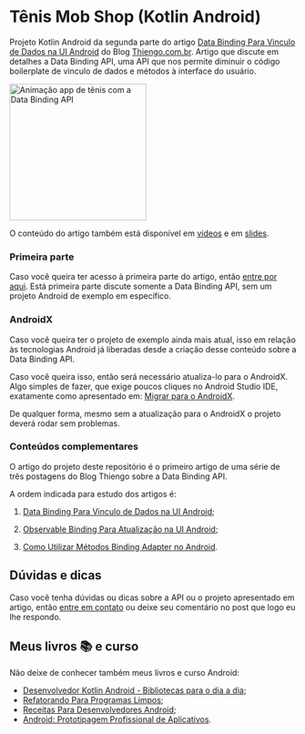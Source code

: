 # Tênis Mob Shop (Kotlin Android)

Projeto Kotlin Android da segunda parte do artigo [Data Binding Para Vinculo de Dados na UI Android](https://www.thiengo.com.br/data-binding-para-vinculo-de-dados-na-ui-android#title-21) do Blog [Thiengo.com.br](https://www.thiengo.com.br). Artigo que discute em detalhes a Data Binding API, uma API que nos permite diminuir o código boilerplate de vinculo de dados e métodos à interface do usuário.

<img src="https://www.thiengo.com.br/img/post/normal/25kkh1lhm248v629e8lthm15v1c4bfabb8a44f44e4f469d50b207b71a1.gif" width="240" alt="Animação app de tênis com a Data Binding API">

O conteúdo do artigo também está disponível em [vídeos](https://www.thiengo.com.br/data-binding-para-vinculo-de-dados-na-ui-android#title-43) e em [slides](https://www.thiengo.com.br/data-binding-para-vinculo-de-dados-na-ui-android#title-42).

### Primeira parte

Caso você queira ter acesso à primeira parte do artigo, então [entre por aqui](https://www.thiengo.com.br/data-binding-para-vinculo-de-dados-na-ui-android#title-01). Está primeira parte discute somente a Data Binding API, sem um projeto Android de exemplo em específico.

### AndroidX

Caso você queira ter o projeto de exemplo ainda mais atual, isso em relação às tecnologias Android já liberadas desde a criação desse conteúdo sobre a Data Binding API.

Caso você queira isso, então será necessário atualiza-lo para o AndroidX. Algo simples de fazer, que exige poucos cliques no Android Studio IDE, exatamente como apresentado em: [Migrar para o AndroidX](https://developer.android.com/jetpack/androidx/migrate?hl=pt-br).

De qualquer forma, mesmo sem a atualização para o AndroidX o projeto deverá rodar sem problemas.

### Conteúdos complementares

O artigo do projeto deste repositório é o primeiro artigo de uma série de três postagens do Blog Thiengo sobre a Data Binding API.

A ordem indicada para estudo dos artigos é:

1. [Data Binding Para Vinculo de Dados na UI Android](https://www.thiengo.com.br/data-binding-para-vinculo-de-dados-na-ui-android);

2. [Observable Binding Para Atualização na UI Android](https://www.thiengo.com.br/observable-binding-para-atualizacao-na-ui-android);

3. [Como Utilizar Métodos Binding Adapter no Android](https://www.thiengo.com.br/como-utilizar-metodos-binding-adapter-no-android).

## Dúvidas e dicas

Caso você tenha dúvidas ou dicas sobre a API ou o projeto apresentado em artigo, então [entre em contato](https://www.thiengo.com.br/contato) ou deixe seu comentário no post que logo eu lhe respondo.

## Meus livros 📚 e curso

Não deixe de conhecer também meus livros e curso Android:

- [Desenvolvedor Kotlin Android - Bibliotecas para o dia a dia](https://www.thiengo.com.br/livro-desenvolvedor-kotlin-android);
- [Refatorando Para Programas Limpos](https://www.thiengo.com.br/livro-refatorando-para-programas-limpos);
- [Receitas Para Desenvolvedores Android](https://www.thiengo.com.br/livro-receitas-para-desenvolvedores-android);
- [Android: Prototipagem Profissional de Aplicativos](https://www.udemy.com/course/android-prototipagem-profissional-de-aplicativos/?locale=pt_BR&persist_locale=).
